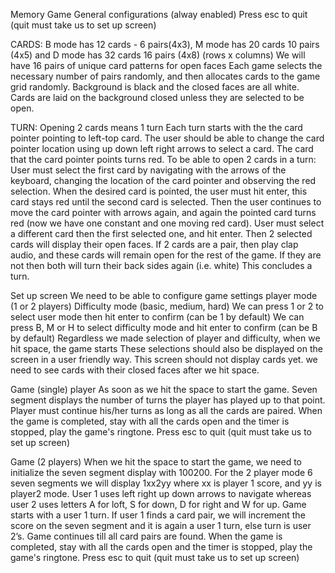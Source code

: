 Memory Game 
General configurations (alway enabled)
Press esc to quit (quit must take us to set up screen)

CARDS:
B mode has 12 cards - 6 pairs(4x3), M mode has 20 cards 10 pairs (4x5) and D mode has 32 cards 16 pairs (4x8) (rows x columns)
We will have 16 pairs of unique card patterns for open faces
Each game selects the necessary number of pairs randomly, and then allocates cards to the game grid randomly.
Background is black and the closed faces are all white. Cards are laid on the background closed unless they are selected to be open.

TURN:
Opening 2 cards means 1 turn
Each turn starts with the the card pointer pointing to left-top card. 
The user should be able to change the card pointer location using up down left right arrows to select a card.
The card that the card pointer points turns red.
To be able to open 2 cards in a turn: User must select the first card by navigating with the arrows of the keyboard, changing the location of the card pointer and observing the red selection. When the desired card is pointed, the user must hit enter, this card stays red until the second card is selected. Then the user continues to move the card pointer with arrows again, and again the pointed card turns red (now we have one constant and one moving red card). User must select a different card then the first selected one, and hit enter. Then 2 selected cards will display their open faces.
If 2 cards are a pair, then play clap audio, and these cards will remain open for the rest of the game.
If they are not then both will turn their back sides again (i.e. white)
This concludes a turn. 


Set up screen 
We need to be able to configure game settings
player mode (1 or 2 players)
Difficulty mode (basic, medium, hard)
We can press 1 or 2 to select user mode then hit enter to confirm (can be 1 by default)
We can press B, M or H to select difficulty mode and hit enter to confirm (can be B by default)
Regardless we made selection of player and difficulty, when we hit space, the game starts
These selections should also be displayed on the screen in a user friendly way.
This screen should not display cards yet. we need to see cards with their closed faces after we hit space.


Game (single) player
As soon as we hit the space to start the game.
Seven segment displays the number of turns the player has played up to that point.
Player must continue his/her turns as long as all the cards are paired.
When the game is completed, stay with all the cards open and the timer is stopped, play the game's ringtone.
Press esc to quit (quit must take us to set up screen)

Game (2 players)
When we hit the space to start the game, we need to initialize the seven segment display with 100200.
For the 2 player mode 6 seven segments we will display 1xx2yy where xx is player 1 score, and yy is player2 mode.
User 1 uses left right up down arrows to navigate whereas user 2 uses letters A for loft, S for down, D for right and W for up. 
Game starts with a user 1 turn.
If user 1 finds a card pair, we will increment the score on the seven segment and it is again a user 1 turn, else turn is user 2’s.
Game continues till all card pairs are found. 
When the game is completed, stay with all the cards open and the timer is stopped, play the game's ringtone.
Press esc to quit (quit must take us to set up screen)

